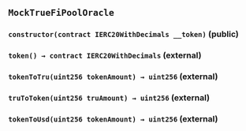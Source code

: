 ## `MockTrueFiPoolOracle`






### `constructor(contract IERC20WithDecimals __token)` (public)





### `token() → contract IERC20WithDecimals` (external)





### `tokenToTru(uint256 tokenAmount) → uint256` (external)





### `truToToken(uint256 truAmount) → uint256` (external)





### `tokenToUsd(uint256 tokenAmount) → uint256` (external)







